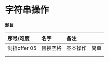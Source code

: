 # 字符串操作

**题目**

| 序号/难度 | 名字 | 备注 |  |
| :--- | :--- | :--- | :--- |
| 剑指offer 05 | 替换空格 | 基本操作 | 简单 |
|  |  |  |  |
|  |  |  |  |


